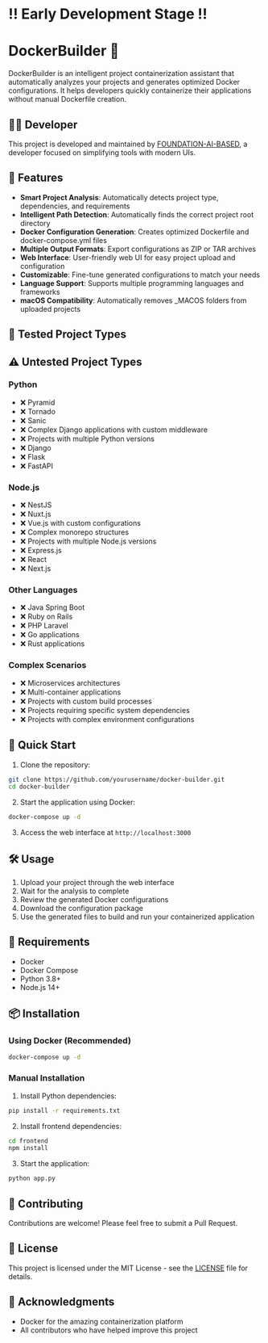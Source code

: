 # !! Early Development Stage !! #
# DockerBuilder 🐋

DockerBuilder is an intelligent project containerization assistant that automatically analyzes your projects and generates optimized Docker configurations. It helps developers quickly containerize their applications without manual Dockerfile creation.

## 👨‍💻 Developer

This project is developed and maintained by [FOUNDATION-AI-BASED](https://github.com/FOUNDATION-AI-BASED), a developer focused on simplifying tools with modern UIs.

## 🌟 Features

- **Smart Project Analysis**: Automatically detects project type, dependencies, and requirements
- **Intelligent Path Detection**: Automatically finds the correct project root directory
- **Docker Configuration Generation**: Creates optimized Dockerfile and docker-compose.yml files
- **Multiple Output Formats**: Export configurations as ZIP or TAR archives
- **Web Interface**: User-friendly web UI for easy project upload and configuration
- **Customizable**: Fine-tune generated configurations to match your needs
- **Language Support**: Supports multiple programming languages and frameworks
- **macOS Compatibility**: Automatically removes _MACOS folders from uploaded projects

## 🧪 Tested Project Types

## ⚠️ Untested Project Types

### Python
- ❌ Pyramid
- ❌ Tornado
- ❌ Sanic
- ❌ Complex Django applications with custom middleware
- ❌ Projects with multiple Python versions
- ❌ Django
- ❌ Flask
- ❌ FastAPI


### Node.js
- ❌ NestJS
- ❌ Nuxt.js
- ❌ Vue.js with custom configurations
- ❌ Complex monorepo structures
- ❌ Projects with multiple Node.js versions
- ❌ Express.js
- ❌ React
- ❌ Next.js

### Other Languages
- ❌ Java Spring Boot
- ❌ Ruby on Rails
- ❌ PHP Laravel
- ❌ Go applications
- ❌ Rust applications

### Complex Scenarios
- ❌ Microservices architectures
- ❌ Multi-container applications
- ❌ Projects with custom build processes
- ❌ Projects requiring specific system dependencies
- ❌ Projects with complex environment configurations

## 🚀 Quick Start

1. Clone the repository:
```bash
git clone https://github.com/yourusername/docker-builder.git
cd docker-builder
```

2. Start the application using Docker:
```bash
docker-compose up -d
```

3. Access the web interface at `http://localhost:3000`

## 🛠️ Usage

1. Upload your project through the web interface
2. Wait for the analysis to complete
3. Review the generated Docker configurations
4. Download the configuration package
5. Use the generated files to build and run your containerized application

## 🔧 Requirements

- Docker
- Docker Compose
- Python 3.8+
- Node.js 14+

## 📦 Installation

### Using Docker (Recommended)

```bash
docker-compose up -d
```

### Manual Installation

1. Install Python dependencies:
```bash
pip install -r requirements.txt
```

2. Install frontend dependencies:
```bash
cd frontend
npm install
```

3. Start the application:
```bash
python app.py
```

## 🤝 Contributing

Contributions are welcome! Please feel free to submit a Pull Request.

## 📝 License

This project is licensed under the MIT License - see the [LICENSE](LICENSE) file for details.

## 🙏 Acknowledgments

- Docker for the amazing containerization platform
- All contributors who have helped improve this project 
